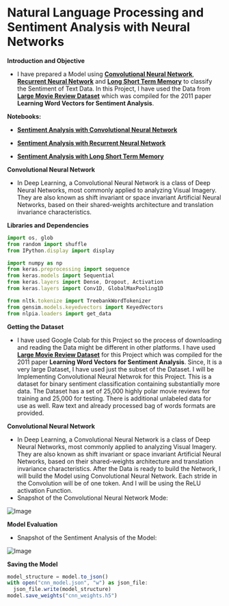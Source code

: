 # **Natural Language Processing and Sentiment Analysis with Neural Networks**

**Introduction and Objective**
- I have prepared a Model using [**Convolutional Neural Network**](https://github.com/ThinamXx/NeuralNetwork__SentimentAnalysis/blob/master/SentimentAnalysis%20with%20CNN.ipynb), [**Recurrent Neural Network**](https://github.com/ThinamXx/NeuralNetwork__SentimentAnalysis/blob/master/SentimentAnalysis%20with%20RNN.ipynb) and [**Long Short Term Memory**](https://github.com/ThinamXx/NeuralNetwork__SentimentAnalysis/blob/master/Sentiment%20Analysis%20with%20LSTM.ipynb) to classify the Sentiment of Text Data. In this Project, I have used the Data from [**Large Movie Review Dataset**](https://ai.stanford.edu/~amaas/data/sentiment/) which was compiled for the 2011 paper **Learning Word Vectors for Sentiment Analysis**.

**Notebooks:**
- [**Sentiment Analysis with Convolutional Neural Network**](https://github.com/ThinamXx/NeuralNetwork__SentimentAnalysis/blob/master/SentimentAnalysis%20with%20CNN.ipynb)

- [**Sentiment Analysis with Recurrent Neural Network**](https://github.com/ThinamXx/NeuralNetwork__SentimentAnalysis/blob/master/SentimentAnalysis%20with%20RNN.ipynb)

- [**Sentiment Analysis with Long Short Term Memory**](https://github.com/ThinamXx/NeuralNetwork__SentimentAnalysis/blob/master/Sentiment%20Analysis%20with%20LSTM.ipynb)


**Convolutional Neural Network**
- In Deep Learning, a Convolutional Neural Network is a class of Deep Neural Networks, most commonly applied to analyzing Visual Imagery. They are also known as shift invariant or space invariant Artificial Neural Networks, based on their shared-weights architecture and translation invariance characteristics.

**Libraries and Dependencies**

```javascript
import os, glob
from random import shuffle
from IPython.display import display

import numpy as np                                      
from keras.preprocessing import sequence                
from keras.models import Sequential                     
from keras.layers import Dense, Dropout, Activation     
from keras.layers import Conv1D, GlobalMaxPooling1D     

from nltk.tokenize import TreebankWordTokenizer         
from gensim.models.keyedvectors import KeyedVectors
from nlpia.loaders import get_data    
```

**Getting the Dataset**
- I have used Google Colab for this Project so the process of downloading and reading the Data might be different in other platforms. I have used [**Large Movie Review Dataset**](https://ai.stanford.edu/~amaas/data/sentiment/#:~:text=This%20is%20a%20dataset%20for,data%20for%20use%20as%20well.) for this Project  which was compiled for the 2011 paper **Learning Word Vectors for Sentiment Analysis**. Since, It is a very large Dataset, I have used just the subset of the Dataset. I will be Implementing Convolutional Neural Netwrok for this Project. This is a dataset for binary sentiment classification containing substantially more data. The Dataset has a set of 25,000 highly polar movie reviews for training and 25,000 for testing. There is additional unlabeled data for use as well. Raw text and already processed bag of words formats are provided. 

**Convolutional Neural Network**
- In Deep Learning, a Convolutional Neural Network is a class of Deep Neural Networks, most commonly applied to analyzing Visual Imagery. They are also known as shift invariant or space invariant Artificial Neural Networks, based on their shared-weights architecture and translation invariance characteristics. After the Data is ready to build the Network, I will build the Model using Convolutional Neural Network. Each stride in the Convolution will be of one token. And I will be using the ReLU activation Function.
- Snapshot of the Convolutional Neural Network Mode:

![Image](https://github.com/ThinamXx/66Days__NaturalLanguageProcessing/blob/master/Images/02.PNG)

**Model Evaluation**
- Snapshot of the Sentiment Analysis of the Model:

![Image](https://github.com/ThinamXx/66Days__NaturalLanguageProcessing/blob/master/Images/O3.PNG)

**Saving the Model**

```javascript
model_structure = model.to_json()                            
with open("cnn_model.json", "w") as json_file:
  json_file.write(model_structure)
model.save_weights("cnn_weights.h5")
```

